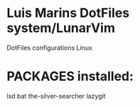 # Luis Marins DotFiles system/LunarVim
DotFiles configurations Linux


# PACKAGES installed:
lsd
bat
the-silver-searcher
lazygit
